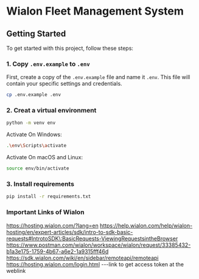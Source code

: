 # Wialon Fleet Management System

## Getting Started

To get started with this project, follow these steps:

### 1. Copy `.env.example` to `.env`

First, create a copy of the `.env.example` file and name it `.env`. This file will contain your specific settings and credentials.

```sh
cp .env.example .env

```
### 2. Creat a virtual environment 

```sh
python -m venv env

```

Activate On Windows:

```sh
.\env\Scripts\activate
```

Activate On macOS and Linux:
```sh
source env/bin/activate
```

### 3. Install requirements 

```sh
pip install -r requirements.txt
```

### Important Links of Wialon 

https://hosting.wialon.com/?lang=en
https://help.wialon.com/help/wialon-hosting/en/expert-articles/sdk/intro-to-sdk-basic-requests#IntrotoSDK\:BasicRequests-ViewingRequestsintheBrowser
https://www.postman.com/wialon/workspace/wialon/request/33385432-b1a3e175-1759-4b67-a6e2-1a9315fff46d
https://sdk.wialon.com/wiki/en/sidebar/remoteapi/remoteapi
https://hosting.wialon.com/login.html ---link to get access token at the weblink